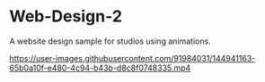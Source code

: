 # Web-Design-2
A website design sample for studios using animations.





https://user-images.githubusercontent.com/91984031/144941163-65b0a10f-e480-4c94-b43b-d8c8f0748335.mp4

